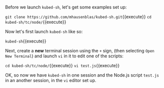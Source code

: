 Before we launch `kubed-sh`, let's get some examples set up:

`git clone https://github.com/mhausenblas/kubed-sh.git`{{execute}}
`cd kubed-sh/tc/node/`{{execute}}

Now let's first launch `kubed-sh` like so:

`kubed-sh`{{execute}}

Next, create a **new** terminal session using the `+` sign, (then selecting `Open New Terminal`) and launch `vi` in it to edit one of the scripts:

`cd kubed-sh/tc/node/`{{execute}}
`vi test.js`{{execute}}

OK, so now we have `kubed-sh` in one session and the Node.js script `test.js` in an another session, in the `vi` editor set up.
